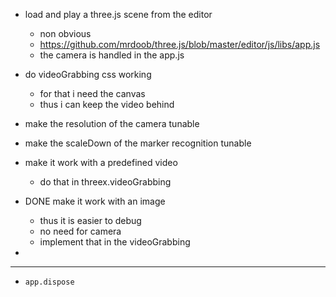 - load and play a three.js scene from the editor
  - non obvious
  - https://github.com/mrdoob/three.js/blob/master/editor/js/libs/app.js
  - the camera is handled in the app.js

- do videoGrabbing css working
  - for that i need the canvas
  - thus i can keep the video behind
- make the resolution of the camera tunable
- make the scaleDown of the marker recognition tunable
- make it work with a predefined video 
  - do that in threex.videoGrabbing
- DONE make it work with an image
  - thus it is easier to debug
  - no need for camera
  - implement that in the videoGrabbing
- 

---

- ```app.dispose```
